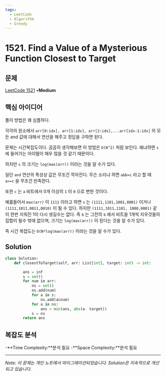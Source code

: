 ```yaml
---
tags:
  - LeetCode
  - Algorithm
  - Greedy
---
```


# 1521. Find a Value of a Mysterious Function Closest to Target

## 문제

[LeetCode 1521](https://leetcode.com/problems/find-a-value-of-a-mysterious-function-closest-to-target/) •**Medium**

## 핵심 아이디어

풀이 방법은 꽤 심플하다.

각각의 원소에서 `arr[0:idx], arr[1:idx], arr[2:idx],...arr[idx-1:idx]` 의 모든 and 값에 대해서 연산을 해주고 정답을 구하면 된다.

문제는 시간복잡도이다. 곰곰히 생각해보면 이 방법은 `O(N^2)` 처럼 보인다. 왜냐하면 `s` 에 들어가는 아이템이 매우 많을 것 같기 때문이다.

하지만 `s` 의 크기는 `log(max(arr))` 이라는 것을 알 수가 있다.

일단 `and` 연산의 특성상 값은 무조건 작아진다. 무슨 소리냐 하면 `a&b=c` 라고 할 때 `a>=c` 을 무조건 만족한다.

또한 `c` 는 `a` 비트에서 0개 이상의 `1` 이 `0` 으로 변한 것이다.

예를들어서 `max(arr)` 이 `1111` 이라고 하면 `s` 는 `(1111,1101,1001,0001)` 이거나 `(1111,1011,0011,0010)` 이 될 수 있다. 하지만 `(1111,1011,1101, 1000,0001)` 같이 한번 지워진 1이 다시 생길수는 없다. 즉 s 는 그전의 s 에서 비트을 1개씩 지우것들의 집합이 될수 밖에 없으며, 크기는 `log(max(arr))` 이 된다는 것을 알 수가 있다.

즉 시간 복잡도는 `O(N*log(max(arr))` 이라는 것을 알 수가 있다.

## Solution

```python
class Solution:
    def closestToTarget(self, arr: List[int], target: int) -> int:

        ans = inf
        s = set()
        for num in arr:
            ns = set()
            ns.add(num)
            for a in s:
                ns.add(a&num)
            for a in ns:
                ans = min(ans, abs(a- target))
            s = ns
        return ans
```

## 복잡도 분석

-**Time Complexity:**분석 필요
-**Space Complexity:**분석 필요

---

*Note: 이 문제는 개인 노트에서 마이그레이션되었습니다. Solution은 지속적으로 개선되고 있습니다.*
